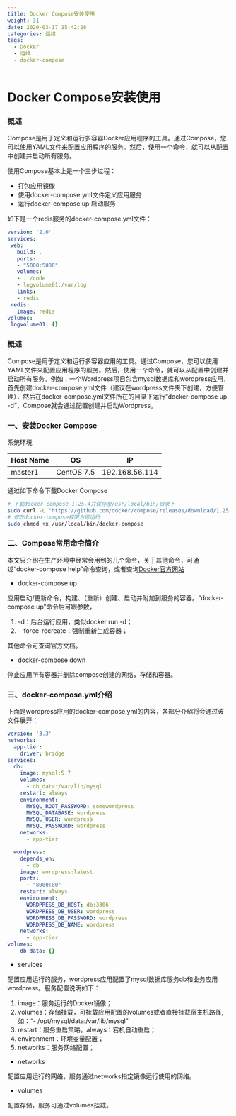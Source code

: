 ```yaml
---
title: Docker Compose安装使用
weight: 31
date: 2020-03-17 15:42:28
categories: 运维
tags:
  - Docker 
  - 运维
  - docker-compose
---
```


# Docker Compose安装使用

### 概述

Compose是用于定义和运行多容器Docker应用程序的工具。通过Compose，您可以使用YAML文件来配置应用程序的服务。然后，使用一个命令，就可以从配置中创建并启动所有服务。

使用Compose基本上是一个三步过程：
 
 - 打包应用镜像
 - 使用docker-compose.yml文件定义应用服务
 - 运行docker-compose up 启动服务

 如下是一个redis服务的docker-compose.yml文件：

 ```yaml
 version: '2.0'
services:
  web:
    build: .
    ports:
    - "5000:5000"
    volumes:
    - .:/code
    - logvolume01:/var/log
    links:
    - redis
  redis:
    image: redis
volumes:
  logvolume01: {}
 ```

 ### 概述

 Compose是用于定义和运行多容器应用的工具。通过Compose，您可以使用YAML文件来配置应用程序的服务。然后，使用一个命令，就可以从配置中创建并启动所有服务。例如：一个Wordpress项目包含mysql数据库和wordpress应用，首先创建docker-compose.yml文件（建议在wordpress文件夹下创建，方便管理），然后在docker-compose.yml文件所在的目录下运行“docker-compose up -d”，Compose就会通过配置创建并启动Wordpress。

 ### 一、安装Docker Compose

 系统环境

| Host Name | OS | IP |
| - | - | - |
| master1 | CentOS 7.5 | 192.168.56.114 |

通过如下命令下载Docker Compose
```sh
# 下载docker-compose-1.25.4并保存至/usr/local/bin/目录下
sudo curl -L "https://github.com/docker/compose/releases/download/1.25.4/docker-compose-$(uname -s)-$(uname -m)" -o /usr/local/bin/docker-compose
# 修改docker-compose权限为可运行
sudo chmod +x /usr/local/bin/docker-compose
```

 ### 二、Compose常用命令简介

 本文只介绍在生产环境中经常会用到的几个命令，关于其他命令，可通过“docker-compose help”命令查询，或者查询[Docker官方网站](https://docs.docker.com/compose/reference/overview/)

 - docker-compose up

 应用启动/更新命令，构建、（重新）创建、启动并附加到服务的容器。“docker-compose up”命令后可跟参数，

 1. -d：后台运行应用，类似docker run -d；
 2. --force-recreate：强制重新生成容器；

其他命令可查询官方文档。

 - docker-compose down

 停止应用所有容器并删除compose创建的网络，存储和容器。

  ### 三、docker-compose.yml介绍

下面是wordpress应用的docker-compose.yml的内容，各部分介绍将会通过该文件展开：

```yaml
version: '3.3'
networks:
  app-tier:
    driver: bridge
services:
  db:
    image: mysql:5.7
    volumes:
      - db_data:/var/lib/mysql
    restart: always
    environment:
      MYSQL_ROOT_PASSWORD: somewordpress
      MYSQL_DATABASE: wordpress
      MYSQL_USER: wordpress
      MYSQL_PASSWORD: wordpress
    networks:
      - app-tier

  wordpress:
    depends_on:
      - db
    image: wordpress:latest
    ports:
      - "8000:80"
    restart: always
    environment:
      WORDPRESS_DB_HOST: db:3306
      WORDPRESS_DB_USER: wordpress
      WORDPRESS_DB_PASSWORD: wordpress
      WORDPRESS_DB_NAME: wordpress
    networks:
      - app-tier
volumes:
    db_data: {}
```

  - services

  配置应用运行的服务，wordpress应用配置了mysql数据库服务db和业务应用wordpress。服务配置说明如下：
  
  1. image：服务运行的Docker镜像；
  2. volumes：存储挂载，可挂载应用配置的volumes或者直接挂载宿主机路径,如：“- /opt/mysql/data:/var/lib/mysql”
  3. restart：服务重启策略。always：宕机自动重启；
  4. environment：环境变量配置；
  5. networks：服务网络配置；

  - networks

  配置应用运行的网络，服务通过networks指定镜像运行使用的网络。

  - volumes

  配置存储，服务可通过volumes挂载。





 